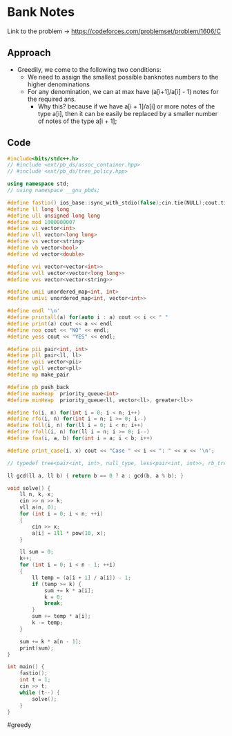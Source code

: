 # Bank Notes

Link to the problem -> https://codeforces.com/problemset/problem/1606/C

## Approach
- Greedily, we come to the following two conditions:
	- We need to assign the smallest possible banknotes numbers to the higher denominations
	- For any denomination, we can at max have (a[i+1]/a[i] - 1) notes for the required ans. 
		- Why this? because if we have a[i + 1]/a[i] or more notes of the type a[i], then it can be easily be replaced by a smaller number of notes of the type a[i + 1];

## Code
```cpp
#include<bits/stdc++.h>
// #include <ext/pb_ds/assoc_container.hpp>
// #include <ext/pb_ds/tree_policy.hpp>

using namespace std;
// using namespace __gnu_pbds;

#define fastio() ios_base::sync_with_stdio(false);cin.tie(NULL);cout.tie(NULL)
#define ll long long
#define ull unsigned long long
#define mod 1000000007
#define vi vector<int>
#define vll vector<long long>
#define vs vector<string>
#define vb vector<bool>
#define vd vector<double>

#define vvi vector<vector<int>>
#define vvll vector<vector<long long>>
#define vvs vector<vector<string>>

#define umii unordered_map<int, int>
#define umivi unordered_map<int, vector<int>>

#define endl '\n'
#define printall(a) for(auto i : a) cout << i << " "
#define print(a) cout << a << endl
#define noo cout << "NO" << endl;
#define yess cout << "YES" << endl;

#define pii pair<int, int>
#define pll pair<ll, ll>
#define vpii vector<pii>
#define vpll vector<pll>
#define mp make_pair

#define pb push_back
#define maxHeap  priority_queue<int>
#define minHeap  priority_queue<ll, vector<ll>, greater<ll>>

#define fo(i, n) for(int i = 0; i < n; i++)
#define rfo(i, n) for(int i = n; i >= 0; i--)
#define foll(i, n) for(ll i = 0; i < n; i++)
#define rfoll(i, n) for(ll i = n; i >= 0; i--)
#define foa(i, a, b) for(int i = a; i < b; i++)

#define print_case(i, x) cout << "Case " << i << ": " << x << '\n';

// typedef tree<pair<int, int>, null_type, less<pair<int, int>>, rb_tree_tag, tree_order_statistics_node_update> pbds;

ll gcd(ll a, ll b) { return b == 0 ? a : gcd(b, a % b); }

void solve() {
	ll n, k, x;
	cin >> n >> k;
	vll a(n, 0);
	for (int i = 0; i < n; ++i)
	{
		cin >> x;
		a[i] = 1ll * pow(10, x);
	}

	ll sum = 0;
	k++;
	for (int i = 0; i < n - 1; ++i)
	{
		ll temp = (a[i + 1] / a[i]) - 1;
		if (temp >= k) {
			sum += k * a[i];
			k = 0;
			break;
		}
		sum += temp * a[i];
		k -= temp;
	}

	sum += k * a[n - 1];
	print(sum);
}

int main() {
	fastio();
	int t = 1;
	cin >> t;
	while (t--) {
		solve();
	}
}
```
#greedy 